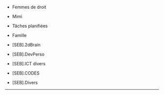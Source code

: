 
- Femmes de droit
- Mimi
- Tâches planifiées
- Famille

- [SEB].2dBrain

- [SEB].DevPerso
- [SEB].ICT divers
- [SEB].CODES
- [SEB].Divers

---











